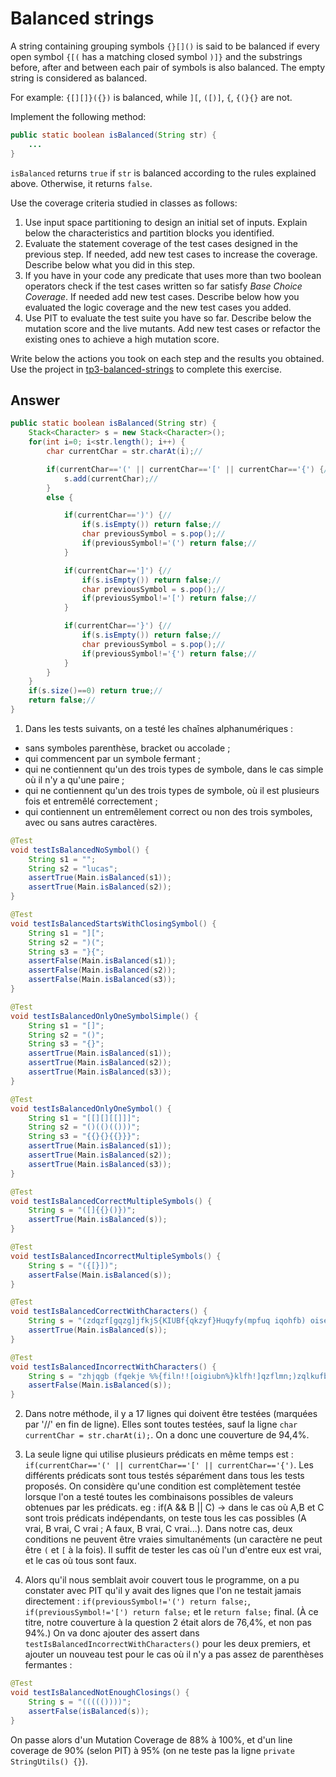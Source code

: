 # Balanced strings

A string containing grouping symbols `{}[]()` is said to be balanced if every open symbol `{[(` has a matching closed symbol `)]}` and the substrings before, after and between each pair of symbols is also balanced. The empty string is considered as balanced.

For example: `{[][]}({})` is balanced, while `][`, `([)]`, `{`, `{(}{}` are not.

Implement the following method:

```java
public static boolean isBalanced(String str) {
    ...
}
```

`isBalanced` returns `true` if `str` is balanced according to the rules explained above. Otherwise, it returns `false`.

Use the coverage criteria studied in classes as follows:

1. Use input space partitioning to design an initial set of inputs. Explain below the characteristics and partition blocks you identified.
2. Evaluate the statement coverage of the test cases designed in the previous step. If needed, add new test cases to increase the coverage. Describe below what you did in this step.
3. If you have in your code any predicate that uses more than two boolean operators check if the test cases written so far satisfy *Base Choice Coverage*. If needed add new test cases. Describe below how you evaluated the logic coverage and the new test cases you added.
4. Use PIT to evaluate the test suite you have so far. Describe below the mutation score and the live mutants. Add new test cases or refactor the existing ones to achieve a high mutation score.

Write below the actions you took on each step and the results you obtained.
Use the project in [tp3-balanced-strings](../code/tp3-balanced-strings) to complete this exercise.

## Answer
```Java
public static boolean isBalanced(String str) {
    Stack<Character> s = new Stack<Character>();
    for(int i=0; i<str.length(); i++) {
        char currentChar = str.charAt(i);//

        if(currentChar=='(' || currentChar=='[' || currentChar=='{') {//
            s.add(currentChar);//
        }
        else {

            if(currentChar==')') {//
                if(s.isEmpty()) return false;//
                char previousSymbol = s.pop();//
                if(previousSymbol!='(') return false;//
            }

            if(currentChar==']') {//
                if(s.isEmpty()) return false;//
                char previousSymbol = s.pop();//
                if(previousSymbol!='[')	return false;//
            }

            if(currentChar=='}') {//
                if(s.isEmpty()) return false;//
                char previousSymbol = s.pop();//
                if(previousSymbol!='{')	return false;//
            }
        }
    }
    if(s.size()==0) return true;//
    return false;//
}
```

1. Dans les tests suivants, on a testé les chaînes alphanumériques :
- sans symboles parenthèse, bracket ou accolade ;
- qui commencent par un symbole fermant ;
- qui ne contiennent qu'un des trois types de symbole, dans le cas simple où il n'y a qu'une paire ;
- qui ne contiennent qu'un des trois types de symbole, où il est plusieurs fois et entremêlé correctement ;
- qui contiennent un entremêlement correct ou non des trois symboles, avec ou sans autres caractères.

```Java
@Test
void testIsBalancedNoSymbol() {
    String s1 = "";
    String s2 = "lucas";
    assertTrue(Main.isBalanced(s1));
    assertTrue(Main.isBalanced(s2));
}

@Test
void testIsBalancedStartsWithClosingSymbol() {
    String s1 = "][";
    String s2 = ")(";
    String s3 = "}{";
    assertFalse(Main.isBalanced(s1));
    assertFalse(Main.isBalanced(s2));
    assertFalse(Main.isBalanced(s3));
}

@Test
void testIsBalancedOnlyOneSymbolSimple() {
    String s1 = "[]";
    String s2 = "()";
    String s3 = "{}";
    assertTrue(Main.isBalanced(s1));
    assertTrue(Main.isBalanced(s2));
    assertTrue(Main.isBalanced(s3));
}

@Test
void testIsBalancedOnlyOneSymbol() {
    String s1 = "[[][][[]]]";
    String s2 = "()(()(()))";
    String s3 = "{{}{}{{}}}";
    assertTrue(Main.isBalanced(s1));
    assertTrue(Main.isBalanced(s2));
    assertTrue(Main.isBalanced(s3));
}

@Test
void testIsBalancedCorrectMultipleSymbols() {
    String s = "([]{{}()})";
    assertTrue(Main.isBalanced(s));
}

@Test
void testIsBalancedIncorrectMultipleSymbols() {
    String s = "({[}])";
    assertFalse(Main.isBalanced(s));
}

@Test
void testIsBalancedCorrectWithCharacters() {
    String s = "(zdqzf[gqzg]jfkjS{KIUBf{qkzyf}Huqyfy(mpfuq iqohfb) oiseufb! }qf?);;";
    assertTrue(Main.isBalanced(s));
}

@Test
void testIsBalancedIncorrectWithCharacters() {
    String s = "zhjqgb (fqekje %%{filn!![oigiubn%}klfh!]qzflmn;)zqlkufb;";
    assertFalse(Main.isBalanced(s));
}
```

2. Dans notre méthode, il y a 17 lignes qui doivent être testées (marquées par '//' en fin de ligne). Elles sont toutes testées, sauf la ligne ``char currentChar = str.charAt(i);``. On a donc une couverture de 94,4%.

3. La seule ligne qui utilise plusieurs prédicats en même temps est : ``if(currentChar=='(' || currentChar=='[' || currentChar=='{')``. Les différents prédicats sont tous testés séparément dans tous les tests proposés.
On considère qu'une condition est complètement testée lorsque l'on a testé toutes les combinaisons possibles de valeurs obtenues par les prédicats.
eg : if(A && B || C) -> dans le cas où A,B et C sont trois prédicats indépendants, on teste tous les cas possibles (A vrai, B vrai, C vrai ; A faux, B vrai, C vrai...).
Dans notre cas, deux conditions ne peuvent être vraies simultanéments (un caractère ne peut être `(` et `[` à la fois). Il suffit de tester les cas où l'un d'entre eux est vrai, et le cas où tous sont faux.

4. Alors qu'il nous semblait avoir couvert tous le programme, on a pu constater avec PIT qu'il y avait des lignes que l'on ne testait jamais directement : ``if(previousSymbol!='(') return false;``, ``if(previousSymbol!='[')	return false;`` et le ``return false;`` final. (À ce titre, notre couverture à la question 2 était alors de 76,4%, et non pas 94%.)
On va donc ajouter des assert dans ``testIsBalancedIncorrectWithCharacters()`` pour les deux premiers, et ajouter un nouveau test pour le cas où il n'y a pas assez de parenthèses fermantes :
```Java
@Test
void testIsBalancedNotEnoughClosings() {
    String s = "((((())))";
    assertFalse(isBalanced(s));		
}
```

On passe alors d'un Mutation Coverage de 88% à 100%, et d'un line coverage de 90% (selon PIT) à 95% (on ne teste pas la ligne ``private StringUtils() {}``).
